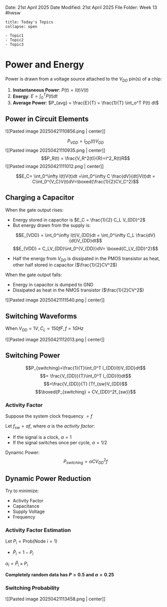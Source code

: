 Date: 21st April 2025
Date Modified: 21st April 2025
File Folder: Week 13
#hwsw

```ad-abstract
title: Today's Topics
collapse: open

- Topic1
- Topic2
- Topic3

```

# Power and Energy

Power is drawn from a voltage source attached to the $V_{DD}$ pin(s) of a chip:
1. **Instantaneous Power**: $P(t) = I(t)V(t)$
2. **Energy**: $E = \int_0^T P(t)dt$
3. **Average Power**: $P_{avg} = \frac{E}{T} = \frac{1}{T} \int_o^T P(t) dt$

## Power in Circuit Elements

![[Pasted image 20250421110856.png | center]]

$$P_{VDD} = I_{DD}(t)V_{DD}$$
![[Pasted image 20250421110935.png | center]]
$$P_R(t) = \frac{V_R^2(t)}{R}=I^2_R(t)R$$
![[Pasted image 20250421111012.png | center]]

$$E_C= \int_0^\infty I(t)V(t)dt =\int_0^\infty C \frac{dV}{dt}V(t)dt = C\int_0^{V_C}V(t)dV=\boxed{\frac{1}{2}CV_C^2}$$

## Charging a Capacitor

When the gate output rises:
- Energy stored in capacitor is $E_C = \frac{1}{2} C_L V_{DD}^2$
- But energy drawn from the supply is:

$$E_{VDD} = \int_0^\infty I(t)V_{DD}dt = \int_0^\infty C_L \frac{dV}{dt}V_{DD}dt$$
$$E_{VDD} = C_LV_{DD}\int_0^{V_{DD}}dV= \boxed{C_LV_{DD}^2}$$
- Half the energy from $V_{DD}$ is dissipated in the PMOS transistor as heat, other half stored in capacitor ($\frac{1}{2}CV^2$)

When the gate output falls:
- Energy in capacitor is dumped to GND
- Dissipated as heat in the NMOS transistor ($\frac{1}{2}CV^2$)

![[Pasted image 20250421111540.png | center]]

## Switching Waveforms

When $V_{DD} = 1V, C_L = 150fF, f = 1GHz$

![[Pasted image 20250421112013.png | center]]

## Switching Power

$$P_{switching}=\frac{1}{T}\int_0^T I_{DD}(t)V_{DD}dt$$
$$= \frac{V_{DD}}{T}\int_0^T I_{DD}(t)dt$$
$$=\frac{V_{DD}}{T} [Tf_{sw}V_{DD}$$
$$\boxed{P_{switching} = CV_{DD}^2f_{sw}}$$
### Activity Factor

Suppose the system clock frequency $= f$

Let $f_{sw} = \alpha f$, where $\alpha$ is the *activity factor*:
- If the signal is a clock, $\alpha = 1$
- If the signal switches once per cycle, $\alpha = 1/2$

Dynamic Power: $$P_{switching} = \alpha CV_{DD}^2 f$$
## Dynamic Power Reduction

Try to minimize:
- Activity Factor
- Capacitance
- Supply Voltage
- Frequency

### Activity Factor Estimation

Let $P_i = \mbox{Prob(Node } i = 1)$
- $\hat P_i = 1-P_i$

$\alpha_i = \hat P_i \times P_i$

**Completely random data has $P = 0.5$ and $\alpha = 0.25$**

### Switching Probability

![[Pasted image 20250421113458.png | center]]















